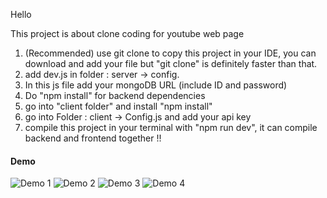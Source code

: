 Hello


This project is about clone coding for youtube web page 


1. (Recommended) use git clone to copy this project in your IDE, you can download and add your file but "git clone" is definitely faster than that.
2. add dev.js in folder : server -> config. 
3. In this js file add your mongoDB URL (include ID and password)
4. Do "npm install" for backend dependencies
5. go into "client folder" and install "npm install"
6. go into Folder : client -> Config.js and add your api key
7. compile this project in your terminal with "npm run dev", it can compile backend and frontend together !! 


#### Demo 

![Demo 1](https://user-images.githubusercontent.com/45092135/96884930-5e941880-1482-11eb-974e-2e7b0c9760c9.JPG)
![Demo 2](https://user-images.githubusercontent.com/45092135/96884932-5f2caf00-1482-11eb-8be6-f4f5dccd03b1.JPG)
![Demo 3](https://user-images.githubusercontent.com/45092135/96884934-5fc54580-1482-11eb-8aea-bc2436fb0af0.JPG)
![Demo 4](https://user-images.githubusercontent.com/45092135/96884935-5fc54580-1482-11eb-805f-22109068a2f9.JPG)